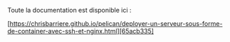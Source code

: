 Toute la documentation est disponible ici :

[https://chrisbarriere.github.io/pelican/deployer-un-serveur-sous-forme-de-container-avec-ssh-et-nginx.html][65acb335]

  [65acb335]: https://chrisbarriere.github.io/pelican/deployer-un-serveur-sous-forme-de-container-avec-ssh-et-nginx.html "Voir la documentation complète"
